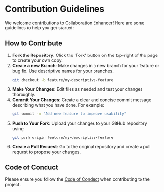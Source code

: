 # Contribution Guidelines

We welcome contributions to Collaboration Enhancer! Here are some guidelines to help you get started:

## How to Contribute
1. **Fork the Repository**: Click the 'Fork' button on the top-right of the page to create your own copy.
2. **Create a new Branch**: Make changes in a new branch for your feature or bug fix. Use descriptive names for your branches.
   ```bash
   git checkout -b feature/my-descriptive-feature
   ```
3. **Make Your Changes**: Edit files as needed and test your changes thoroughly.
4. **Commit Your Changes**: Create a clear and concise commit message describing what you have done. For example:
   ```bash
   git commit -m "Add new feature to improve usability"
   ```
5. **Push to Your Fork**: Upload your changes to your GitHub repository using:
   ```bash
   git push origin feature/my-descriptive-feature
   ```
6. **Create a Pull Request**: Go to the original repository and create a pull request to propose your changes.

## Code of Conduct
Please ensure you follow the [Code of Conduct](CODE_OF_CONDUCT.md) when contributing to the project.
